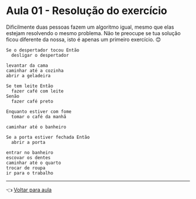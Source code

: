 # Aula 01 - Resolução do exercício

Dificilmente duas pessoas fazem um algoritmo igual, mesmo que elas estejam resolvendo o mesmo problema. Não te preocupe se tua solução ficou diferente da nossa, isto é apenas um primeiro exercício. 😊

```
Se o despertador tocou Então
  desligar o despertador

levantar da cama
caminhar até a cozinha
abrir a geladeira

Se tem leite Então
  fazer café com leite
Senão
  fazer café preto

Enquanto estiver com fome
  tomar o café da manhã

caminhar até o banheiro

Se a porta estiver fechada Então
  abrir a porta

entrar no banheiro
escovar os dentes
caminhar até o quarto
trocar de roupa
ir para o trabalho
```

---
👈 [Voltar para aula](aula.md)